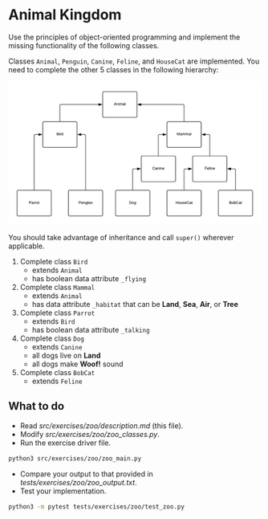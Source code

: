 # Animal Kingdom

Use the principles of object-oriented programming and implement the missing functionality of the following classes.

Classes `Animal`, `Penguin`, `Canine`, `Feline`, and `HouseCat` are implemented. You need to complete the other 5 classes in the following hierarchy:

![Animal kingdom](zoo.png)

You should take advantage of inheritance and call `super()` wherever applicable.

1. Complete class `Bird`
    - extends `Animal`
    - has boolean data attribute `_flying`
1. Complete class `Mammal`
    - extends `Animal`
    - has data attribute `_habitat` that can be **Land**, **Sea**, **Air**, or **Tree**
1. Complete class `Parrot`
    - extends `Bird`
    - has boolean data attribute `_talking`
1. Complete class `Dog`
    - extends `Canine`
    - all dogs live on **Land**
    - all dogs make **Woof!** sound
1. Complete class `BobCat`
    - extends `Feline`

## What to do

- Read *src/exercises/zoo/description.md* (this file).
- Modify *src/exercises/zoo/zoo_classes.py*.
- Run the exercise driver file.

```bash
python3 src/exercises/zoo/zoo_main.py
```

- Compare your output to that provided in *tests/exercises/zoo/zoo_output.txt*.
- Test your implementation.

```bash
python3 -m pytest tests/exercises/zoo/test_zoo.py
```

